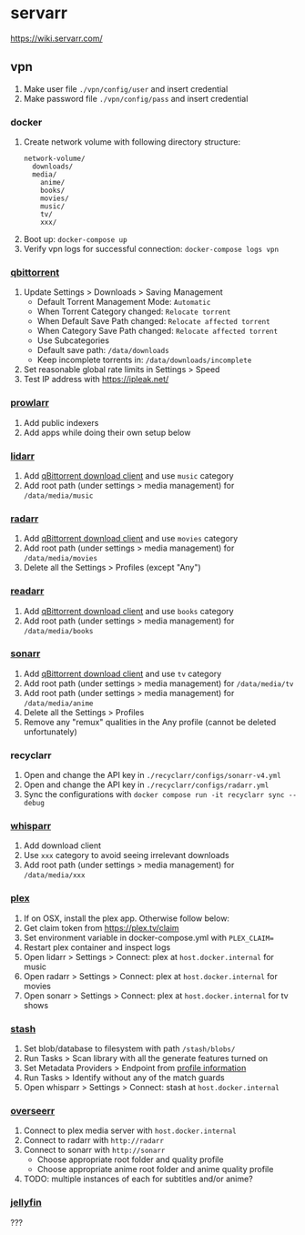 # servarr

https://wiki.servarr.com/

## vpn

1. Make user file `./vpn/config/user` and insert credential
2. Make password file `./vpn/config/pass`  and insert credential

### docker

1. Create network volume with following directory structure:
    ```
    network-volume/
      downloads/
      media/
        anime/
        books/
        movies/
        music/
        tv/
        xxx/
    ``` 
2. Boot up: `docker-compose up`
3. Verify vpn logs for successful connection: `docker-compose logs vpn`

### [qbittorrent](http://localhost:8080)

1. Update Settings > Downloads > Saving Management 
   - Default Torrent Management Mode: `Automatic`
   - When Torrent Category changed: `Relocate torrent`
   - When Default Save Path changed: `Relocate affected torrent`
   - When Category Save Path changed: `Relocate affected torrent`
   - Use Subcategories
   - Default save path: `/data/downloads`
   - Keep incomplete torrents in: `/data/downloads/incomplete`
2. Set reasonable global rate limits in Settings > Speed
3. Test IP address with https://ipleak.net/

### [prowlarr](http://localhost:9696)

1. Add public indexers
2. Add apps while doing their own setup below

### [lidarr](http://localhost:8686)

1. Add [qBittorrent download client](http://vpn:8080) and use `music` category
3. Add root path (under settings > media management) for `/data/media/music`

### [radarr](http://localhost:7878)

1. Add [qBittorrent download client](http://vpn:8080) and use `movies` category
2. Add root path (under settings > media management) for `/data/media/movies`
3. Delete all the Settings > Profiles (except "Any")

### [readarr](http://localhost:8787)

1. Add [qBittorrent download client](http://vpn:8080) and use `books` category
3. Add root path (under settings > media management) for `/data/media/books`

### [sonarr](http://localhost:8989)

1. Add [qBittorrent download client](http://vpn:8080) and use `tv` category
3. Add root path (under settings > media management) for `/data/media/tv`
4. Add root path (under settings > media management) for `/data/media/anime`
5. Delete all the Settings > Profiles
6. Remove any "remux" qualities in the Any profile (cannot be deleted unfortunately)

### recyclarr

1. Open and change the API key in `./recyclarr/configs/sonarr-v4.yml`
2. Open and change the API key in `./recyclarr/configs/radarr.yml`
3. Sync the configurations with `docker compose run -it recyclarr sync --debug`

### [whisparr](http://localhost:6969)

1. Add download client
2. Use `xxx` category to avoid seeing irrelevant downloads
3. Add root path (under settings > media management) for `/data/media/xxx`

### [plex](http://localhost:32400/)

1. If on OSX, install the plex app. Otherwise follow below:
1. Get claim token from https://plex.tv/claim
2. Set environment variable in docker-compose.yml with `PLEX_CLAIM=`
3. Restart plex container and inspect logs
4. Open lidarr > Settings > Connect: plex at `host.docker.internal` for music
5. Open radarr > Settings > Connect: plex at `host.docker.internal` for movies
4. Open sonarr > Settings > Connect: plex at `host.docker.internal` for tv shows

### [stash](http://localhost:9999/)

1. Set blob/database to filesystem with path `/stash/blobs/`
2. Run Tasks > Scan library with all the generate features turned on
3. Set Metadata Providers > Endpoint from [profile information](https://stashdb.org)
4. Run Tasks > Identify without any of the match guards
5. Open whisparr > Settings > Connect: stash at `host.docker.internal`

### [overseerr](http://localhost:5055)

1. Connect to plex media server with `host.docker.internal`
2. Connect to radarr with `http://radarr`
3. Connect to sonarr with `http://sonarr`
   - Choose appropriate root folder and quality profile
   - Choose appropriate anime root folder and anime quality profile
4. TODO: multiple instances of each for subtitles and/or anime?

### [jellyfin](http://localhost:8096)

???
